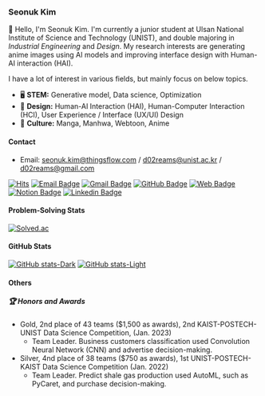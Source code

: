 ### Seonuk Kim

👋 Hello, I'm Seonuk Kim. I'm currently a junior student at Ulsan National Institute of Science and Technology (UNIST), and double majoring in *Industrial Engineering* and *Design*. My research interests are generating anime images using AI models and improving interface design with Human-AI interaction (HAI). 

I have a lot of interest in various fields, but mainly focus on below topics.

- 🖥️ **STEM:** Generative model, Data science, Optimization 
- 📐 **Design:** Human-AI Interaction (HAI), Human-Computer Interaction (HCI), User Experience / Interface (UX/UI) Design
- 🎨 **Culture:** Manga, Manhwa, Webtoon, Anime

#### Contact

- Email: [seonuk.kim@thingsflow.com](mailto:seonuk.kim@thingsflow.com) / [d02reams@unist.ac.kr](mailto:d02reams@unist.ac.kr) / [d02reams@gmail.com](mailto:d02reams@gmail.com)

[![Hits](https://hits.seeyoufarm.com/api/count/incr/badge.svg?url=https%3A%2F%2Fgithub.com%2F5eonukkim%2Fhit-counter&count_bg=%2379C83D&title_bg=%23555555&icon=&icon_color=%23E7E7E7&title=hits&edge_flat=false)](https://hits.seeyoufarm.com)
[![Email Badge](https://img.shields.io/badge/-Email-0078D4?style=flat-square&logo=microsoftoutlook&logoColor=white&link=mailto:d02reams@unist.ac.kr)](mailto:d02reams@unist.ac.kr)
[![Gmail Badge](https://img.shields.io/badge/-Gmail-d14836?style=flat-square&logo=Gmail&logoColor=white&link=mailto:d02reams@gmail.com)](mailto:d02reams@gmail.com)
[![GitHub Badge](https://img.shields.io/badge/-GitHub-FC6D26?style=flat-square&logo=github&logoColor=white&link=github.com/5eonukkim)](https://github.com/5eonukkim)
[![Web Badge](https://img.shields.io/badge/-Blog_Renewering_Now-FF4088?style=flat-square&logo=hugo&logoColor=white&link=5eonukkim.github.io/)](https://seonukkim.github.io/)
[![Notion Badge](https://img.shields.io/badge/-Notion-F7A81B?style=flat-square&logo=notion&logoColor=white&link=5eonukkim.notion.site/)](https://seonukkim.notion.site/)
[![Linkedin Badge](https://img.shields.io/badge/-LinkedIn-blue?style=flat-square&logo=Linkedin&logoColor=white&link=linkedin.com/in/seonuk-kim-870a30206/)](https://linkedin.com/in/seonuk-kim-870a30206/)

#### Problem-Solving Stats

[![Solved.ac](http://mazassumnida.wtf/api/v2/generate_badge?boj=d02reams)](https://solved.ac/d02reams)

#### GitHub Stats

[![GitHub stats-Dark](https://github-readme-stats-blue-rho.vercel.app/api?username=seonukkim&show_icons=true&theme=dark#gh-dark-mode-only)](https://github.com/seonukkim/github-readme-stats#gh-dark-mode-only)
[![GitHub stats-Light](https://github-readme-stats-blue-rho.vercel.app/api?username=seonukkim&show_icons=true&theme=default#gh-light-mode-only)](https://github.com/seonukkim/github-readme-stats#gh-light-mode-only)

#### Others
##### 🏆 Honors and Awards
- Gold, 2nd place of 43 teams ($1,500 as awards), 2nd KAIST-POSTECH-UNIST Data Science Competition, (Jan. 2023)
  - Team Leader. Business customers classification used Convolution Neural Network (CNN) and advertise decision-making.
- Silver, 4nd place of 38 teams ($750 as awards), 1st UNIST-POSTECH-KAIST Data Science Competition (Jan. 2022)
  - Team Leader. Predict shale gas production used AutoML, such as PyCaret, and purchase decision-making.

<!--
**5eonukkim/5eonukkim** is a ✨ _special_ ✨ repository because its `README.md` (this file) appears on your GitHub profile.

Here are some ideas to get you started:

- 🔭 I’m currently working on ...
- 🌱 I’m currently learning ...
- 👯 I’m looking to collaborate on ...
- 🤔 I’m looking for help with ...
- 💬 Ask me about ...
- 📫 How to reach me: ...
- 😄 Pronouns: ...
- ⚡ Fun fact: ...
-->
